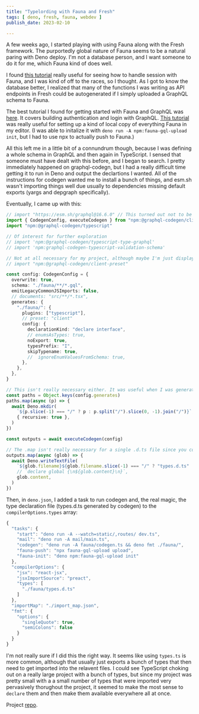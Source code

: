 ```yaml
---
title: "Typelording with Fauna and Fresh"
tags: [ deno, fresh, fauna, webdev ]
publish_date: 2023-02-10

---
```


A few weeks ago, I started playing with using Fauna along with the Fresh
framework. The purportedly global nature of Fauna seems to be a natural paring
with Deno deploy. I'm not a database person, and I want someone to do it for me,
which Fauna kind of does well.

I found
[this tutorial](https://dev.to/shadid12/building-a-full-stack-app-with-deno-fresh-and-fauna-223p)
really useful for seeing how to handle session with Fauna, and I was kind of off
to the races, so I thought. As I got to know the database better, I realized
that many of the functions I was writing as API endpoints in Fresh could be
autogenerated if I simply uploaded a GraphQL schema to Fauna.

The best tutorial I found for getting started with Fauna and GraphQL was
[here](https://graphql-workshop.vercel.app). It covers building authentication
and login with GraphQL.
[This tutorial](https://seanconnolly.dev/simple-graphql-with-faunadb) was really
useful for setting up a kind of local copy of everything Fauna in my editor. (I
was able to initalize it with `deno run -A npm:fauna-gql-upload init`, but I had
to use npx to actually push to Fauna.)

All this left me in a little bit of a connundrum though, because I was defining
a whole schema in GraphQL and then again in TypeScript. I sensed that someone
must have dealt with this before, and I began to search. I pretty immediately
happened on graphql-codegn, but I had a really difficult time getting it to run
in Deno and output the declartions I wanted. All of the instructions for codegen
wanted me to install a bunch of things, and esm.sh wasn't importing things well
due usually to dependencies missing default exports (yargs and depgraph
specifically).

Eventually, I came up with this:

```typescript
// import "https://esm.sh/graphql@16.6.0" // This turned out not to be necessary
import { CodegenConfig, executeCodegen } from "npm:@graphql-codegen/cli"
import "npm:@graphql-codegen/typescript"

// Of interest for further exploration
// import 'npm:@graphql-codegen/typescript-type-graphql'
// import 'npm:graphql-codegen-typescript-validation-schema'

// Not at all necessary for my project, although maybe I'm just displaying my ignorance
// import "npm:@graphql-codegen/client-preset"

const config: CodegenConfig = {
  overwrite: true,
  schema: "./fauna/**/*.gql",
  emitLegacyCommonJSImports: false,
  // documents: "src/**/*.tsx",
  generates: {
    "./fauna/": {
      plugins: ["typescript"],
      // preset: "client"
      config: {
        declarationKind: "declare interface",
        // enumsAsTypes: true,
        noExport: true,
        typesPrefix: "I",
        skipTypename: true,
        //  ignoreEnumValuesFromSchema: true,
      },
    },
  },
}

// This isn't really necessary either. It was useful when I was generating the client code since it wants to make multiple files.
const paths = Object.keys(config.generates)
paths.map(async (p) => {
  await Deno.mkdir(
    `${p.slice(-1) === "/" ? p : p.split("/").slice(0, -1).join("/")}`,
    { recursive: true },
  )
})

const outputs = await executeCodegen(config)

// The .map isn't really necessary for a single .d.ts file since you could just call writeTextFile with the array position of the arguments, but it was useful when I was generating the client code so I left it incase I decide I need to again in the future.
outputs.map(async (glob) => {
  await Deno.writeTextFile(
    `${glob.filename}${glob.filename.slice(-1) === "/" ? "types.d.ts" : ""}`,
    // `declare global {\n${glob.content}\n}`,
    glob.content,
  )
})
```

Then, in `deno.json`, I added a task to run codegen and, the real magic, the
type declaration file (types.d.ts generated by codegen) to the
`compilerOptions.types` array:

```typescript
{
  "tasks": {
    "start": "deno run -A --watch=static/,routes/ dev.ts",
    "mail": "deno run -A mail/main.ts",
    "codegen": "deno run -A fauna/codegen.ts && deno fmt ./fauna/",
    "fauna-push": "npx fauna-gql-upload upload",
    "fauna-init": "deno npm:fauna-gql-upload init"
  },
  "compilerOptions": {
    "jsx": "react-jsx",
    "jsxImportSource": "preact",
    "types": [
      "./fauna/types.d.ts"
    ]
  },
  "importMap": "./import_map.json",
  "fmt": {
    "options": {
      "singleQuote": true,
      "semiColons": false
    }
  }
}
```

I'm not really sure if I did this the right way. It seems like using `types.ts`
is more common, although that usually just exports a bunch of types that then
need to get imported into the relavent files. I could see TypeScript choking out
on a really large project with a bunch of types, but since my project was pretty
small with a a small number of types that were imported very pervasively
thorughout the project, it seemed to make the most sense to `declare` them and
then make them available everywhere all at once.

Project [repo](https://github.com/willpuckett/fauna-graphql-codegen).
